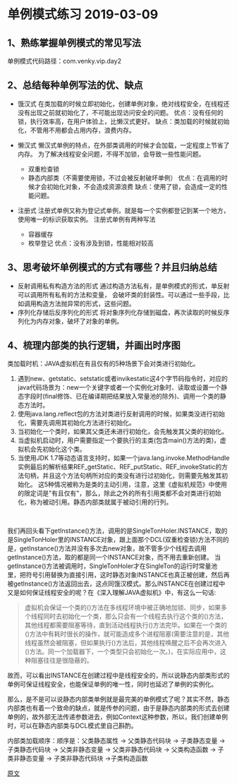 # 单例模式练习 2019-03-09
## 1、熟练掌握单例模式的常见写法
单例模式代码路径：com.venky.vip.day2

## 2、总结每种单例写法的优、缺点
- 饿汉式
在类加载的时候立即初始化，创建单例对象，绝对线程安全，在线程还没有出现之前就初始化了，不可能出现访问安全的问题。
优点：没有任何的锁，执行效率高，在用户体验上，比懒汉式更好。
缺点：类加载的时候就初始化，不管用不用都会占用内存，浪费内存。

- 懒汉式
懒汉式单例的特点，在外部类调用的时候才会加载，一定程度上节省了内存。
为了解决线程安全问题，不得不加锁，会导致一些性能问题。
    - 双重检查锁
    - 静态内部类（不需要使用锁，不过会被反射破坏单例）
优点：在调用的时候才会初始化对象，不会造成资源浪费
缺点：使用了锁，会造成一定的性能问题。

- 注册式
注册式单例又称为登记式单例，就是每一个实例都登记到某一个地方，使用唯一的标识获取实例。
注册式单例有两种写法
    - 容器缓存
    - 枚举登记
优点：没有涉及到锁，性能相对较高

## 3、思考破坏单例模式的方式有哪些？并且归纳总结
- 反射调用私有构造方法的形式
通过构造方法私有，是单例模式的形式，单反射可以调用所有私有的方法和变量，
会破坏类的封装性。可以通过一些手段，比如调用构造方法抛异常的形式，这些问题。
- 序列化存储后反序列化的形式
将对象序列化存储到磁盘，再次读取的时候反序列化为内存对象，破坏了对象的单例。

## 4、梳理内部类的执行逻辑，并画出时序图

类加载时机：JAVA虚拟机在有且仅有的5种场景下会对类进行初始化。
1. 遇到new、getstatic、setstatic或者invikestatic这4个字节码指令时，对应的java代码场景为：new一个关键字或者一个实例化对象时、读取或设置一个静态字段时(final修饰、已在编译期把结果放入常量池的除外)、调用一个类的静态方法时。
2. 使用java.lang.reflect包的方法对类进行反射调用的时候，如果类没进行初始化，需要先调用其初始化方法进行初始化。
3. 当初始化一个类时，如果其父类还未进行初始化，会先触发其父类的初始化。
4. 当虚拟机启动时，用户需要指定一个要执行的主类(包含main()方法的类)，虚拟机会先初始化这个类。
5. 当使用JDK 1.7等动态语言支持时，如果一个java.lang.invoke.MethodHandle实例最后的解析结果REF_getStatic、REF_putStatic、REF_invokeStatic的方法句柄，并且这个方法句柄所对应的类没有进行过初始化，则需要先触发其初始化。
这5种情况被称为是类的主动引用，注意，这里《虚拟机规范》中使用的限定词是"有且仅有"，那么，除此之外的所有引用类都不会对类进行初始化，称为被动引用。静态内部类就属于被动引用的行列。

 

我们再回头看下getInstance()方法，调用的是SingleTonHoler.INSTANCE，取的是SingleTonHoler里的INSTANCE对象，跟上面那个DCL(双重检查锁)方法不同的是，getInstance()方法并没有多次去new对象，故不管多少个线程去调用getInstance()方法，取的都是同一个INSTANCE对象，而不用去重新创建。
当getInstance()方法被调用时，SingleTonHoler才在SingleTon的运行时常量池里，把符号引用替换为直接引用，这时静态对象INSTANCE也真正被创建，然后再被getInstance()方法返回出去，这点同饿汉模式。那么INSTANCE在创建过程中又是如何保证线程安全的呢？在《深入理解JAVA虚拟机》中，有这么一句话:

> 虚拟机会保证一个类的<clinit>()方法在多线程环境中被正确地加锁、同步，如果多个线程同时去初始化一个类，那么只会有一个线程去执行这个类的<clinit>()方法，其他线程都需要阻塞等待，直到活动线程执行<clinit>()方法完毕。如果在一个类的<clinit>()方法中有耗时很长的操作，就可能造成多个进程阻塞(需要注意的是，其他线程虽然会被阻塞，但如果执行<clinit>()方法后，其他线程唤醒之后不会再次进入<clinit>()方法。同一个加载器下，一个类型只会初始化一次。)，在实际应用中，这种阻塞往往是很隐蔽的。

故而，可以看出INSTANCE在创建过程中是线程安全的，所以说静态内部类形式的单例可保证线程安全，也能保证单例的唯一性，同时也延迟了单例的实例化。

那么，是不是可以说静态内部类单例就是最完美的单例模式了呢？其实不然，静态内部类也有着一个致命的缺点，就是传参的问题，由于是静态内部类的形式去创建单例的，故外部无法传递参数进去，例如Context这种参数，所以，我们创建单例时，可以在静态内部类与DCL模式里自己斟酌。

内部类加载顺序：顺序是：父类静态属性 -> 父类静态代码块 -> 子类静态变量 ->子类静态代码块 -> 父类非静态变量 -> 父类非静态代码块 -> 父类构造函数 -> 子类非静态变量 -> 子类非静态代码块 ->子类构造函数

[原文](https://blog.csdn.net/mnb65482/article/details/80458571) 